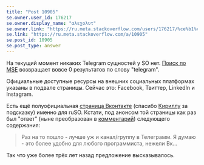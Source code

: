 ```yaml
---
title: "Post 10905"
se.owner.user_id: 176217
se.owner.display_name: "αλεχολυτ"
se.owner.link: "https://ru.meta.stackoverflow.com/users/176217/%ce%b1%ce%bb%ce%b5%cf%87%ce%bf%ce%bb%cf%85%cf%84"
se.link: "https://ru.meta.stackoverflow.com/a/10905"
se.post_id: 10905
se.post_type: answer
---
```

<p>На текущий момент никаких Telegram сущностей у SO нет. <a href="https://meta.stackexchange.com/search?q=telegram">Поиск по MSE</a> возвращает вовсе 0 результатов по слову &quot;telegram&quot;.</p>
<p>Официальные доступные ресурсы на внешних социальных платформах указаны в подвале страницы. Сейчас это: Facebook, Твиттер, LinkedIn и Instagram.</p>
<p>Есть ещё полуофициальная <a href="https://ru.meta.stackoverflow.com/q/4759/176217">страница Вконтакте</a> (спасибо <a href="https://ru.meta.stackoverflow.com/users/235436/%D0%9A%D0%B8%D1%80%D0%B8%D0%BB%D0%BB-%D0%9C%D0%B0%D0%BB%D1%8B%D1%88%D0%B5%D0%B2">Кириллу</a> за подсказку) именно для ruSO. Кстати, под анонсом той страницы как раз был &quot;ответ&quot; (ныне преобразован в <a href="https://ru.meta.stackoverflow.com/questions/4759/%D0%9F%D1%83%D0%B1%D0%BB%D0%B8%D1%87%D0%BD%D0%B0%D1%8F-%D1%81%D1%82%D1%80%D0%B0%D0%BD%D0%B8%D1%86%D0%B0-%D1%81%D0%BE%D0%BE%D0%B1%D1%89%D0%B5%D1%81%D1%82%D0%B2%D0%B0-%D0%B2-%D0%92%D0%9A%D0%BE%D0%BD%D1%82%D0%B0%D0%BA%D1%82%D0%B5#comment17278_4759">комментарий</a>) следующего содержания:</p>
<blockquote>
<p>Раз на то пошло - лучше уж и канал/группу в Телеграмм. Я думаю - это более удобно для любого программиста, нежели Вк...</p>
</blockquote>
<p>Так что уже более трёх лет назад предложение высказывалось.</p>

